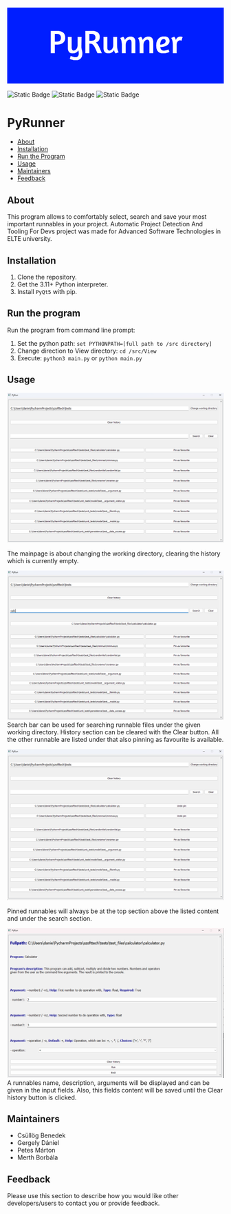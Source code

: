 ![](/img/PyRunner.png)



<img alt="Static Badge" src="https://img.shields.io/badge/Downloads%20-%201MB%20-%20lightblue">
<img alt="Static Badge" src="https://img.shields.io/badge/Python-%20v3.11%2B%20-%20blue">
<img alt="Static Badge" src="https://img.shields.io/badge/Packages-%20PyQt5%2B%20-%20red">

# PyRunner

* [About](#about)
* [Installation](#installation)
* [Run the Program](#run-the-program)
* [Usage](#usage)
* [Maintainers](#maintainers)
* [Feedback](#feedback)

## About

This program allows to comfortably select, search and save your most important runnables in your project.
Automatic Project Detection And Tooling For Devs project was made for Advanced Software Technologies in ELTE university.

## Installation

1. Clone the repository.
2. Get the 3.11+ Python interpreter.
3. Install `PyQt5` with pip.

## Run the program

Run the program from command line prompt:
1. Set the python path: `set PYTHONPATH=[full path to /src directory]`
2. Change direction to View directory: `cd /src/View`
3. Execute: `python3 main.py` or `python main.py`

## Usage


![](/img/main_page.png)

The mainpage is about changing the working directory, clearing the history which is currently empty. 

![](/img/search.png)
Search bar can be used for searching runnable files under the given working directory. History section can be cleared
with the Clear button. All the other runnable are listed under that also pinning as favourite is available.

![](/img/pinned.png)

Pinned runnables will always be at the top section above the listed content and under the search section.

![](/img/running.png)
A runnables name, description, arguments will be displayed and can be given in the input fields. Also, this fields content
will be saved until the Clear history button is clicked.

## Maintainers
  - Csüllög Benedek
  - Gergely Dániel
  - Petes Márton
  - Merth Borbála


## Feedback

Please use this section to describe how you would like other developers/users to contact you or provide feedback.